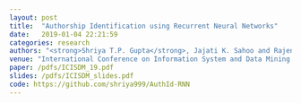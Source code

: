 ```yaml
---
layout: post
title:  "Authorship Identification using Recurrent Neural Networks"
date:   2019-01-04 22:21:59
categories: research
authors: "<strong>Shriya T.P. Gupta</strong>, Jajati K. Sahoo and Rajendra K. Roul,"
venue: "International Conference on Information System and Data Mining (ICISDM). Texas, USA. ACM"
paper: /pdfs/ICISDM_19.pdf
slides: /pdfs/ICISDM_slides.pdf
code: https://github.com/shriya999/AuthId-RNN
---
```

